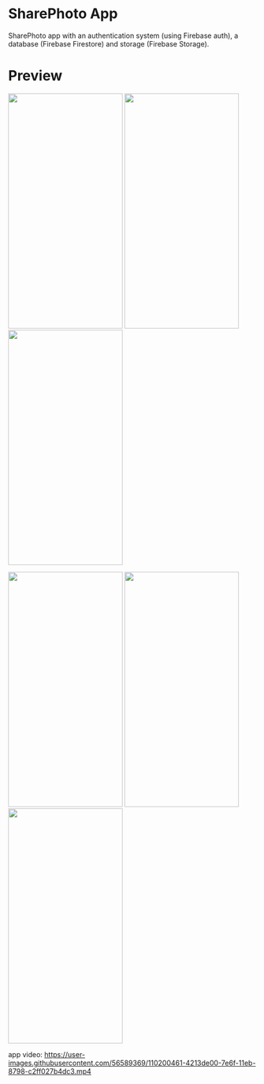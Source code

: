 # SharePhoto App
SharePhoto app with an authentication system (using Firebase auth), a database (Firebase Firestore) and storage (Firebase Storage).

# Preview
<img src=https://user-images.githubusercontent.com/56589369/110201014-fd3d7680-7e71-11eb-9c93-a65a6a3e38da.png height="477" width="232"> <img src=https://user-images.githubusercontent.com/56589369/110201015-ff073a00-7e71-11eb-9365-3d4bbef4f835.png height="477" width="232"> <img src=https://user-images.githubusercontent.com/56589369/110201028-10504680-7e72-11eb-8a65-eb21ee6d0139.png height="477" width="232">

<img src=https://user-images.githubusercontent.com/56589369/110201043-2100bc80-7e72-11eb-88b0-8e5322bce52b.png height="477" width="232"> <img src=https://user-images.githubusercontent.com/56589369/110201046-2231e980-7e72-11eb-8c0c-21826a13518f.png height="477" width="232"> <img src=https://user-images.githubusercontent.com/56589369/110201049-252cda00-7e72-11eb-8089-92f0bbcd4e8a.png height="477" width="232">

app video: https://user-images.githubusercontent.com/56589369/110200461-4213de00-7e6f-11eb-8798-c2ff027b4dc3.mp4 
